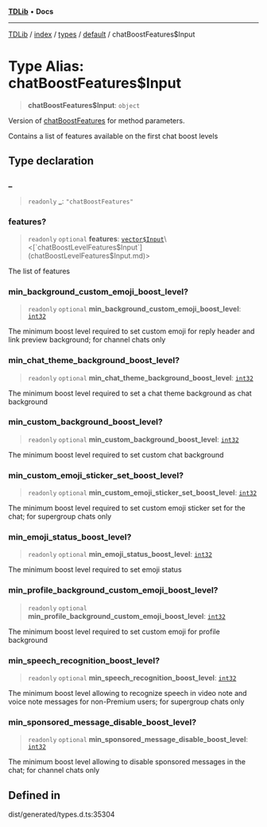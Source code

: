 [**TDLib**](../../../../../../README.md) • **Docs**

***

[TDLib](../../../../../../modules.md) / [index](../../../../../README.md) / [types](../../../README.md) / [default](../README.md) / chatBoostFeatures$Input

# Type Alias: chatBoostFeatures$Input

> **chatBoostFeatures$Input**: `object`

Version of [chatBoostFeatures](chatBoostFeatures.md) for method parameters.

Contains a list of features available on the first chat boost levels

## Type declaration

### \_

> `readonly` **\_**: `"chatBoostFeatures"`

### features?

> `readonly` `optional` **features**: [`vector$Input`](vector$Input.md)\<[`chatBoostLevelFeatures$Input`](chatBoostLevelFeatures$Input.md)\>

The list of features

### min\_background\_custom\_emoji\_boost\_level?

> `readonly` `optional` **min\_background\_custom\_emoji\_boost\_level**: [`int32`](int32.md)

The minimum boost level required to set custom emoji for reply header and link preview background; for channel chats only

### min\_chat\_theme\_background\_boost\_level?

> `readonly` `optional` **min\_chat\_theme\_background\_boost\_level**: [`int32`](int32.md)

The minimum boost level required to set a chat theme background as chat background

### min\_custom\_background\_boost\_level?

> `readonly` `optional` **min\_custom\_background\_boost\_level**: [`int32`](int32.md)

The minimum boost level required to set custom chat background

### min\_custom\_emoji\_sticker\_set\_boost\_level?

> `readonly` `optional` **min\_custom\_emoji\_sticker\_set\_boost\_level**: [`int32`](int32.md)

The minimum boost level required to set custom emoji sticker set for the chat; for supergroup chats only

### min\_emoji\_status\_boost\_level?

> `readonly` `optional` **min\_emoji\_status\_boost\_level**: [`int32`](int32.md)

The minimum boost level required to set emoji status

### min\_profile\_background\_custom\_emoji\_boost\_level?

> `readonly` `optional` **min\_profile\_background\_custom\_emoji\_boost\_level**: [`int32`](int32.md)

The minimum boost level required to set custom emoji for profile background

### min\_speech\_recognition\_boost\_level?

> `readonly` `optional` **min\_speech\_recognition\_boost\_level**: [`int32`](int32.md)

The minimum boost level allowing to recognize speech in video note and voice note messages for non-Premium users; for supergroup chats only

### min\_sponsored\_message\_disable\_boost\_level?

> `readonly` `optional` **min\_sponsored\_message\_disable\_boost\_level**: [`int32`](int32.md)

The minimum boost level allowing to disable sponsored messages in the chat; for channel chats only

## Defined in

dist/generated/types.d.ts:35304
